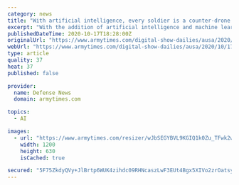 ```yaml
---
category: news
title: "With artificial intelligence, every soldier is a counter-drone operator"
excerpt: "With the addition of artificial intelligence and machine learning, the aim is to make every soldier, regardless of job specialty, capable of identifying and knocking down threatening drones. While much of that mission used to reside mostly in the air defense community,"
publishedDateTime: 2020-10-17T18:28:00Z
originalUrl: "https://www.armytimes.com/digital-show-dailies/ausa/2020/10/17/with-artificial-intelligence-every-soldier-is-a-counter-drone-operator/"
webUrl: "https://www.armytimes.com/digital-show-dailies/ausa/2020/10/17/with-artificial-intelligence-every-soldier-is-a-counter-drone-operator/"
type: article
quality: 37
heat: 37
published: false

provider:
  name: Defense News
  domain: armytimes.com

topics:
  - AI

images:
  - url: "https://www.armytimes.com/resizer/wJbSEGYBVL9KGIQ1k0Zu_TFwk2w=/1200x630/filters:quality(100)/cloudfront-us-east-1.images.arcpublishing.com/mco/SVHICUKU6RFKZFZSQ7U3GJAXC4.jpg"
    width: 1200
    height: 630
    isCached: true

secured: "5F75ZkdyQVy+JlBrtp6WUK4zihdc09RHNcaszLwF3EUt4Bgx5XIVo2zrOatsyEhogZ47pW/Ux2+1ehMncAvyO6hr+ha0yZrzdbCzhjWx/9ytanrzYOWxIPIQZhBDgg0gQrelqm8L3/dxcqev6INwiGiix5rlMcBEXKE+yLMVx4T6JJEnYGW2DtWHjkrPcWCiEOc/bfwhRUdOTh1cdyfnYfxFXQFZovVn5EoawNG5k7UxFLK5/lFZcghNPLKWpUxBskadt9ju4OKoW8p9F2Wgr2ZjU3oEBLf9GJtJGNStHXSOR9gpT5P6L4/XVbASdBtq20r1F1xuZC1IplndDbMoYIOQ5wMrGc5tw5hgXmibsOA=;kAa5jjlNAA9NlokifK90tQ=="
---
```


